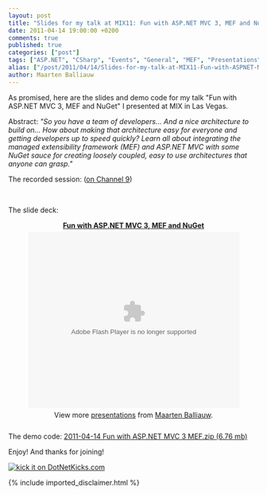 ```yaml
---
layout: post
title: "Slides for my talk at MIX11: Fun with ASP.NET MVC 3, MEF and NuGet"
date: 2011-04-14 19:00:00 +0200
comments: true
published: true
categories: ["post"]
tags: ["ASP.NET", "CSharp", "Events", "General", "MEF", "Presentations", "Screencasts"]
alias: ["/post/2011/04/14/Slides-for-my-talk-at-MIX11-Fun-with-ASPNET-MVC-3-MEF-and-NuGet.aspx", "/post/2011/04/14/slides-for-my-talk-at-mix11-fun-with-aspnet-mvc-3-mef-and-nuget.aspx"]
author: Maarten Balliauw
---
```

<p>As promised, here are the slides and demo code for my talk "Fun with ASP.NET MVC 3, MEF and NuGet" I presented at MIX in Las Vegas.</p>
<p>Abstract: <em>"So you have a team of developers&hellip; And a nice architecture to build on&hellip; How about making that architecture easy for everyone and getting developers up to speed quickly? Learn all about integrating the managed extensibility framework (MEF) and ASP.NET MVC with some NuGet sauce for creating loosely coupled, easy to use architectures that anyone can grasp."</em></p>
<p>The recorded session: (<a href="http://channel9.msdn.com/events/MIX/MIX11/OPN07">on Channel 9</a>)</p>
<p>&nbsp;</p>
<p>The slide deck:</p>
<div id="__ss_7620132" style="text-align: center; width: 100%;"><strong style="display: block; margin: 12px 0 4px;"><a title="Fun with ASP.NET MVC 3, MEF and NuGet" href="http://www.slideshare.net/maartenba/fun-with-aspnet-mvc-3-mef-and-nuget">Fun with ASP.NET MVC 3, MEF and NuGet</a></strong>
<object id="__sse7620132" width="425" height="355">
<param name="movie" value="http://static.slidesharecdn.com/swf/ssplayer2.swf?doc=mix11finalballiauwopn07-110413175613-phpapp01&amp;stripped_title=fun-with-aspnet-mvc-3-mef-and-nuget&amp;userName=maartenba" />
<param name="allowFullScreen" value="true" />
<param name="allowScriptAccess" value="always" /><embed type="application/x-shockwave-flash" width="425" height="355" src="http://static.slidesharecdn.com/swf/ssplayer2.swf?doc=mix11finalballiauwopn07-110413175613-phpapp01&amp;stripped_title=fun-with-aspnet-mvc-3-mef-and-nuget&amp;userName=maartenba" allowfullscreen="true" allowscriptaccess="always" name="__sse7620132"></embed>
</object>
<div style="padding: 5px 0 12px;">View more <a href="http://www.slideshare.net/">presentations</a> from <a href="http://www.slideshare.net/maartenba">Maarten Balliauw</a>.</div>
</div>
<p>The demo code: <a href="/files/2011/4/2011-04-14+Fun+with+ASP.NET+MVC+3+MEF.zip">2011-04-14 Fun with ASP.NET MVC 3 MEF.zip (6.76 mb)</a></p>
<p>Enjoy! And thanks for joining!</p>
<p><a href="http://www.dotnetkicks.com/kick/?url=/post/2011/04/14/Slides-for-my-talk-at-MIX11-Fun-with-ASPNET-MVC-3-MEF-and-NuGet.aspx&amp;title=Slides for my talk at MIX11: Fun with ASP.NET MVC 3, MEF and NuGet"> <img src="http://www.dotnetkicks.com/Services/Images/KickItImageGenerator.ashx?url=/post/2011/04/14/Slides-for-my-talk-at-MIX11-Fun-with-ASPNET-MVC-3-MEF-and-NuGet.aspx" border="0" alt="kick it on DotNetKicks.com" /> </a></p>
<script src="http://b.scorecardresearch.com/beacon.js?c1=7&amp;c2=7400849&amp;c3=1&amp;c4=&amp;c5=&amp;c6="></script>
{% include imported_disclaimer.html %}
